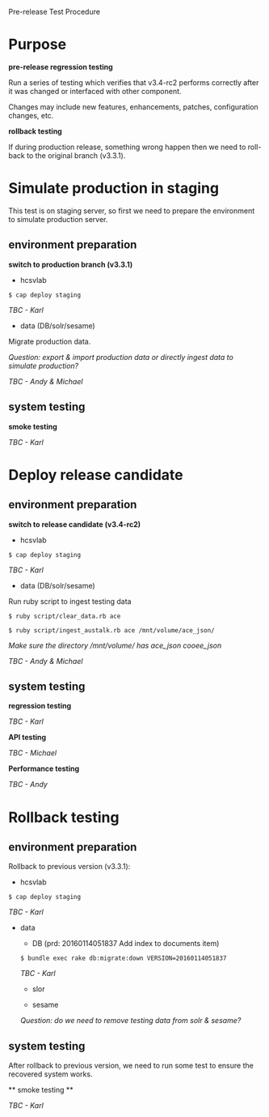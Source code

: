 Pre-release Test Procedure

# Purpose

**pre-release regression testing**

Run a series of testing which verifies that v3.4-rc2 performs correctly after it was changed or interfaced with other component. 

Changes may include new features, enhancements, patches, configuration changes, etc.

**rollback testing**

If during production release, something wrong happen then we need to roll-back to the original branch (v3.3.1).

# Simulate production in staging

This test is on staging server, so first we need to prepare the environment to simulate production server.

## environment preparation
  **switch to production branch (v3.3.1)**

  - hcsvlab

  `$ cap deploy staging `

  *TBC - Karl*

  - data (DB/solr/sesame)

  Migrate production data.

  *Question: export & import production data or directly ingest data to simulate production?*

  *TBC - Andy & Michael* 

## system testing
  **smoke testing**

  *TBC - Karl*
  
# Deploy release candidate 

## environment preparation
  **switch to release candidate (v3.4-rc2)**

  - hcsvlab

  `$ cap deploy staging`

  *TBC - Karl*

  - data (DB/solr/sesame)
  
  Run ruby script to ingest testing data

  `$ ruby script/clear_data.rb ace`

  `$ ruby script/ingest_austalk.rb ace /mnt/volume/ace_json/`
  
  *Make sure the directory /mnt/volume/ has ace_json cooee_json* 

  *TBC - Andy & Michael*  

## system testing

  **regression testing**

  *TBC - Karl*  

  **API testing**

  *TBC - Michael*

  **Performance testing**

  *TBC - Andy*

# Rollback testing

## environment preparation

  Rollback to previous version (v3.3.1):

  - hcsvlab

  `$ cap deploy staging`

  *TBC - Karl*

  - data
    - DB (prd: 20160114051837  Add index to documents item)

    `$ bundle exec rake db:migrate:down VERSION=20160114051837`

    *TBC - Karl*

    - slor

    - sesame

    *Question: do we need to remove testing data from solr & sesame?*

## system testing

After rollback to previous version, we need to run some test to ensure the recovered system works.

** smoke testing **   

*TBC - Karl* 